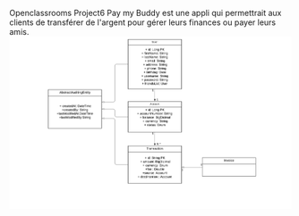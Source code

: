 Openclassrooms Project6 
Pay my Buddy est une appli qui permettrait aux clients de transférer de l'argent pour gérer leurs finances ou payer leurs amis.
![diagramme de classe UML](https://github.com/AMIILHAM/PayMyBuddyProjet6/blob/master/docs/diagramme%20de%20classe%20UML.png)
